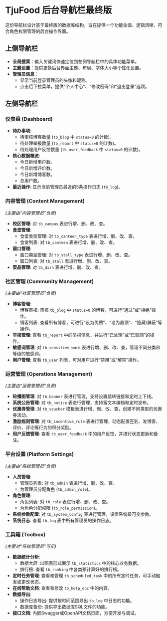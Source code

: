# TjuFood 后台导航栏最终版

这份导航栏设计基于最终版的数据库结构，旨在提供一个功能全面、逻辑清晰、符合角色权限管理的后台操作界面。

## **上侧导航栏**

- **全局搜索**：输入关键词快速定位到左侧导航栏中的具体功能菜单。
- **主题设置**：提供更换后台界面主题、布局、字体大小等个性化设置。
- **管理员信息**：
  - 显示当前登录管理员的头像和昵称。
  - 点击后下拉菜单，提供“个人中心”、“修改密码”和“退出登录”选项。

## **左侧导航栏**

### **仪表盘 (Dashboard)**

- **待办事项**:
  - 待审核博客数量 (`tb_blog` 中 `status=0` 的计数)。
  - 待处理举报数量 (`tb_report` 中 `status=0` 的计数)。
  - 待处理用户反馈数量 (`tb_user_feedback` 中 `status=0` 的计数)。
- **核心数据概览**:
  - 今日新增用户数。
  - 今日新增评价数。
  - 今日新增博客数。
  - 总用户数。
- **最近操作**: 显示当前管理员最近的5条操作日志 (`tb_log`)。

### **内容管理 (Content Management)**

*(主要由“内容管理员”负责)*

- **校区管理**: 对 `tb_campus` 表进行增、删、改、查。
- **食堂管理**:
  - 食堂类型管理: 对 `tb_canteen_type` 表进行增、删、改、查。
  - 食堂列表: 对 `tb_canteen` 表进行增、删、改、查。
- **窗口管理**:
  - 窗口类型管理: 对 `tb_stall_type` 表进行增、删、改、查。
  - 窗口列表: 对 `tb_stall` 表进行增、删、改、查。
- **菜品管理**: 对 `tb_dish` 表进行增、删、改、查。

### **社区管理 (Community Management)**

*(主要由“社区管理员”负责)*

- **博客管理**:
  - 博客审核: 审核 `tb_blog` 中 `status=0` 的博客，可进行“通过”或“拒绝”操作。
  - 博客列表: 查看所有博客，可进行“设为优质”、“设为置顶”、“隐藏/屏蔽”等操作。
- **举报管理**: 查看 `tb_report` 中的举报信息，并进行“已处理”或“已驳回”的操作。
- **敏感词管理**: 对 `tb_sensitive_word` 表进行增、删、改、查，管理不同分类和等级的敏感词。
- **用户管理**: 查看 `tb_user` 列表，可对用户进行“禁用”或“解禁”操作。

### **运营管理 (Operations Management)**

*(主要由“运营管理员”负责)*

- **轮播图管理**: 对 `tb_banner` 表进行管理，支持设置跳转链接和定时上下线。
- **系统公告管理**: 对 `tb_notice` 表进行管理，支持富文本编辑和定时发布。
- **优惠券管理**: 对 `tb_voucher` 模板表进行增、删、改、查，创建不同类型的优惠券活动。
- **激励规则管理**: 对 `tb_incentive_rule` 表进行管理，动态配置签到、发博客、评价、评论等行为的积分奖励。
- **用户反馈管理**: 查看 `tb_user_feedback` 中的用户反馈，并进行状态更新和备注。

### **平台设置 (Platform Settings)**

*(主要由“系统管理员”负责)*

- **人员管理**:
  - 管理员列表: 对 `tb_admin` 表进行增、删、改、查。
  - 为管理员分配角色 (`tb_admin_role`)。
- **角色管理**:
  - 角色列表: 对 `tb_role` 表进行增、删、改、查。
  - 为角色分配权限 (`tb_role_permission`)。
- **系统参数配置**: 对 `tb_system_config` 表进行管理，设置系统级可变参数。
- **系统日志**: 查看 `tb_log` 表中所有管理员的操作日志。

### **工具箱 (Toolbox)**

*(主要对“系统管理员”可见)*

- **数据统计分析**:
  - 数据大屏: 以图表形式展示 `tb_statistics` 中的核心业务数据。
  - 排行榜: 查看 `tb_ranking` 中各类预计算好的排行榜。
- **定时任务管理**: 查看和管理 `tb_scheduled_task` 中的所有定时任务，可手动触发或更改状态。
- **在线帮助文档**: 查看和修改 `tb_help_doc` 中的内容。
- **数据导出**:
  - 操作日志导出: 提供按时间范围导出 `tb_log` 中日志的功能。
  - 数据库备份: 提供导出数据库SQL文件的功能。
- **接口文档**: 内嵌Swagger或OpenAPI文档页面，方便开发与调试。